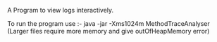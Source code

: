 A Program to view logs interactively.

To run the program use :-
java -jar -Xms1024m MethodTraceAnalyser          (Larger files require more memory and give outOfHeapMemory error)
